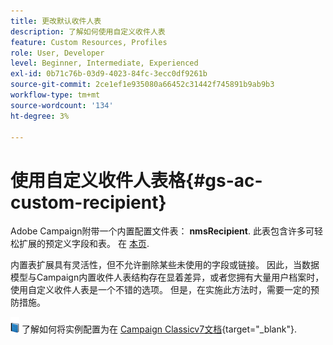 ```yaml
---
title: 更改默认收件人表
description: 了解如何使用自定义收件人表
feature: Custom Resources, Profiles
role: User, Developer
level: Beginner, Intermediate, Experienced
exl-id: 0b71c76b-03d9-4023-84fc-3ecc0df9261b
source-git-commit: 2ce1ef1e935080a66452c31442f745891b9ab9b3
workflow-type: tm+mt
source-wordcount: '134'
ht-degree: 3%

---
```


# 使用自定义收件人表格{#gs-ac-custom-recipient}

Adobe Campaign附带一个内置配置文件表： **nmsRecipient**. 此表包含许多可轻松扩展的预定义字段和表。 在 [本页](datamodel.md#ootb-profiles).

内置表扩展具有灵活性，但不允许删除某些未使用的字段或链接。 因此，当数据模型与Campaign内置收件人表结构存在显着差异，或者您拥有大量用户档案时，使用自定义收件人表是一个不错的选项。  但是，在实施此方法时，需要一定的预防措施。

![](../assets/do-not-localize/book.png) 了解如何将实例配置为在 [Campaign Classicv7文档](https://experienceleague.adobe.com/docs/campaign-classic/using/configuring-campaign-classic/use-a-custom-recipient-table/about-custom-recipient-table.html){target="_blank"}.